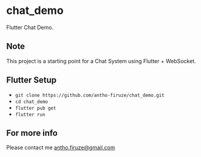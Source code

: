 # chat_demo

Flutter Chat Demo.

## Note

This project is a starting point for a Chat System using Flutter + WebSocket.

<!-- ## To get this work :

- First, you can use WebSocket/SSE Server or realtime database like Supabase, to exchanged the SDP (Session Description Protocol) between caller & callee. This is commonly called Signaling Server.
- And optionally setup a STUN/TURN Server. This is necessary if your network behind Symetric NAT / Firewall. -->

<!-- ## Supabase Setup

- Create table presenter `(enable realtime)`
  {id, created_at, label, heartbeat, device_id, state}
- Create table audience `(enable realtime)`
  {id, created_at, presenter_id, device_id, heartbeat, offer, answer, state} -->

## Flutter Setup

- `git clone https://github.com/antho-firuze/chat_demo.git`
- `cd chat_demo`
- `flutter pub get`
- `flutter run`

## For more info

Please contact me antho.firuze@gmail.com
